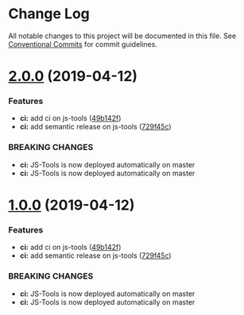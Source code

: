 # Change Log

All notable changes to this project will be documented in this file.
See [Conventional Commits](https://conventionalcommits.org) for commit guidelines.

# [2.0.0](https://git.manomano.tech/core-utils/js-tools/compare/v0.0.25...v2.0.0) (2019-04-12)


### Features

* **ci:** add ci on js-tools ([49b142f](https://git.manomano.tech/core-utils/js-tools/commits/49b142f))
* **ci:** add semantic release on js-tools ([729f45c](https://git.manomano.tech/core-utils/js-tools/commits/729f45c))


### BREAKING CHANGES

* **ci:** JS-Tools is now deployed automatically on master
* **ci:** JS-Tools is now deployed automatically on master





# [1.0.0](https://git.manomano.tech/core-utils/js-tools/compare/v0.0.25...v1.0.0) (2019-04-12)


### Features

* **ci:** add ci on js-tools ([49b142f](https://git.manomano.tech/core-utils/js-tools/commits/49b142f))
* **ci:** add semantic release on js-tools ([729f45c](https://git.manomano.tech/core-utils/js-tools/commits/729f45c))


### BREAKING CHANGES

* **ci:** JS-Tools is now deployed automatically on master
* **ci:** JS-Tools is now deployed automatically on master
